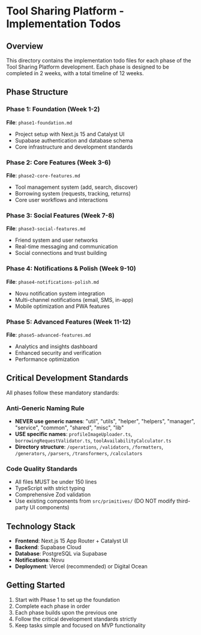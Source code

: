 # Tool Sharing Platform - Implementation Todos

## Overview

This directory contains the implementation todo files for each phase of the Tool Sharing Platform development. Each phase is designed to be completed in 2 weeks, with a total timeline of 12 weeks.

## Phase Structure

### Phase 1: Foundation (Week 1-2)
**File**: `phase1-foundation.md`
- Project setup with Next.js 15 and Catalyst UI
- Supabase authentication and database schema
- Core infrastructure and development standards

### Phase 2: Core Features (Week 3-6)
**File**: `phase2-core-features.md`
- Tool management system (add, search, discover)
- Borrowing system (requests, tracking, returns)
- Core user workflows and interactions

### Phase 3: Social Features (Week 7-8)
**File**: `phase3-social-features.md`
- Friend system and user networks
- Real-time messaging and communication
- Social connections and trust building

### Phase 4: Notifications & Polish (Week 9-10)
**File**: `phase4-notifications-polish.md`
- Novu notification system integration
- Multi-channel notifications (email, SMS, in-app)
- Mobile optimization and PWA features

### Phase 5: Advanced Features (Week 11-12)
**File**: `phase5-advanced-features.md`
- Analytics and insights dashboard
- Enhanced security and verification
- Performance optimization

## Critical Development Standards

All phases follow these mandatory standards:

### Anti-Generic Naming Rule
- **NEVER use generic names**: "util", "utils", "helper", "helpers", "manager", "service", "common", "shared", "misc", "lib"
- **USE specific names**: `profileImageUploader.ts`, `borrowingRequestValidator.ts`, `toolAvailabilityCalculator.ts`
- **Directory structure**: `/operations`, `/validators`, `/formatters`, `/generators`, `/parsers`, `/transformers`, `/calculators`

### Code Quality Standards
- All files MUST be under 150 lines
- TypeScript with strict typing
- Comprehensive Zod validation
- Use existing components from `src/primitives/` (DO NOT modify third-party UI components)

## Technology Stack

- **Frontend**: Next.js 15 App Router + Catalyst UI
- **Backend**: Supabase Cloud
- **Database**: PostgreSQL via Supabase
- **Notifications**: Novu
- **Deployment**: Vercel (recommended) or Digital Ocean

## Getting Started

1. Start with Phase 1 to set up the foundation
2. Complete each phase in order
3. Each phase builds upon the previous one
4. Follow the critical development standards strictly
5. Keep tasks simple and focused on MVP functionality 